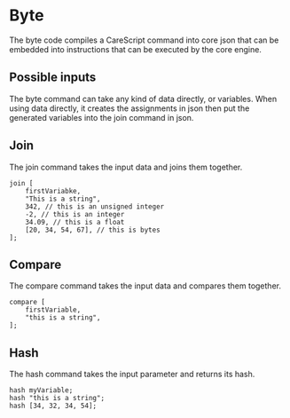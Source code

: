 # Byte
The byte code compiles a CareScript command into core json that can be embedded into instructions that can be executed by the core engine.

## Possible inputs
The byte command can take any kind of data directly, or variables.  When using data directly, it creates the assignments in json then put the generated variables into the join command in json.

## Join
The join command takes the input data and joins them together. 
```
join [
    firstVariabke,
    "This is a string",
    342, // this is an unsigned integer
    -2, // this is an integer
    34.09, // this is a float
    [20, 34, 54, 67], // this is bytes
];
```

## Compare
The compare command takes the input data and compares them together.
```
compare [
    firstVariable,
    "this is a string",
];
```

## Hash
The hash command takes the input parameter and returns its hash.
```
hash myVariable;
hash "this is a string";
hash [34, 32, 34, 54];
```